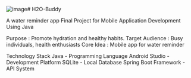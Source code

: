 ![image](https://github.com/user-attachments/assets/e8435d60-68b6-406d-aaae-e31bb4e84f92)# H2O-Buddy

A water reminder app
Final Project for Mobile Application Development Using Java

Purpose : Promote hydration and healthy habits.
Target Audience : Busy individuals, health enthusiasts
Core Idea : Mobile app for water reminder

Technology Stack
Java - Programming Language
Android Studio - Development Platform
SQLite - Local Database
Spring Boot Framework - API System






